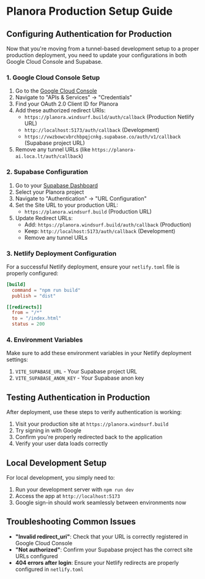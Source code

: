 # Planora Production Setup Guide

## Configuring Authentication for Production

Now that you're moving from a tunnel-based development setup to a proper production deployment, you need to update your configurations in both Google Cloud Console and Supabase.

### 1. Google Cloud Console Setup

1. Go to the [Google Cloud Console](https://console.cloud.google.com/)
2. Navigate to "APIs & Services" → "Credentials"
3. Find your OAuth 2.0 Client ID for Planora
4. Add these authorized redirect URIs:
   - `https://planora.windsurf.build/auth/callback` (Production Netlify URL)
   - `http://localhost:5173/auth/callback` (Development)
   - `https://vwzbowcvbrchbpqjcnkg.supabase.co/auth/v1/callback` (Supabase project URL)
5. Remove any tunnel URLs (like `https://planora-ai.loca.lt/auth/callback`)

### 2. Supabase Configuration

1. Go to your [Supabase Dashboard](https://app.supabase.com/)
2. Select your Planora project
3. Navigate to "Authentication" → "URL Configuration"
4. Set the Site URL to your production URL:
   - `https://planora.windsurf.build` (Production URL)
5. Update Redirect URLs:
   - Add: `https://planora.windsurf.build/auth/callback` (Production)
   - Keep: `http://localhost:5173/auth/callback` (Development)
   - Remove any tunnel URLs

### 3. Netlify Deployment Configuration

For a successful Netlify deployment, ensure your `netlify.toml` file is properly configured:

```toml
[build]
  command = "npm run build"
  publish = "dist"

[[redirects]]
  from = "/*"
  to = "/index.html"
  status = 200
```

### 4. Environment Variables

Make sure to add these environment variables in your Netlify deployment settings:

1. `VITE_SUPABASE_URL` - Your Supabase project URL
2. `VITE_SUPABASE_ANON_KEY` - Your Supabase anon key

## Testing Authentication in Production

After deployment, use these steps to verify authentication is working:

1. Visit your production site at `https://planora.windsurf.build`
2. Try signing in with Google
3. Confirm you're properly redirected back to the application
4. Verify your user data loads correctly

## Local Development Setup

For local development, you simply need to:

1. Run your development server with `npm run dev`
2. Access the app at `http://localhost:5173`
3. Google sign-in should work seamlessly between environments now

## Troubleshooting Common Issues

- **"Invalid redirect_uri"**: Check that your URL is correctly registered in Google Cloud Console
- **"Not authorized"**: Confirm your Supabase project has the correct site URLs configured
- **404 errors after login**: Ensure your Netlify redirects are properly configured in `netlify.toml`
